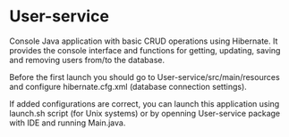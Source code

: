 # User-service
Console Java application with basic CRUD operations using Hibernate. It provides the console interface and functions for getting, updating, saving and removing users from/to the database.

Before the first launch you should go to User-service/src/main/resources and configure hibernate.cfg.xml (database connection settings).

If added configurations are correct, you can launch this application using launch.sh script (for Unix systems) or by openning User-service package with IDE and running Main.java.
